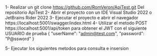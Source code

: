 1- Realizar un git clone https://github.com/RomVeron/ApiTest.git Del repositorio ApiTest
2- Abrir el proyecto con un IDE Visual Studio 2022 o JetBrains Rider 2022
3- Ejecutar el proyecto e abrir el navegador https://localhost:5001/swagger/index.html
4- Utilizar el metodo POST https://localhost:5001/api/token para obtener el JWT con el siguiente USUARIO de prueba
{
  "userName": "admin@test.com",
  "password": "P@ssword"
}

5- Ejecutar los siguientes metodos para consulta e insersion